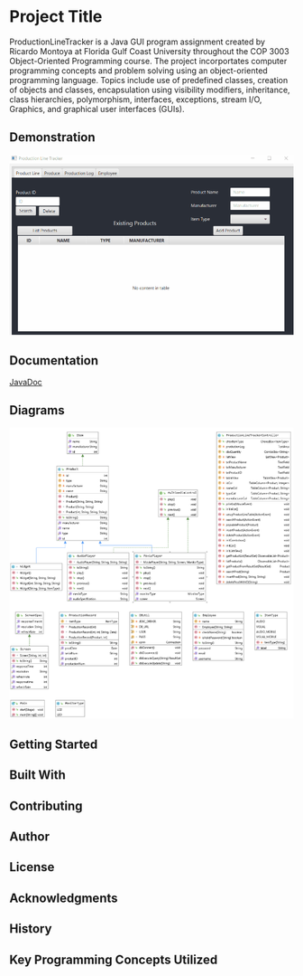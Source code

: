 # Project Title
ProductionLineTracker is a Java GUI program assignment created by Ricardo Montoya at Florida Gulf Coast University throughout the COP 3003 
Object-Oriented Programming course. The project incorportates computer programming concepts and problem solving using an object-oriented 
programming language. Topics include use of predefined classes, creation of objects and classes, encapsulation using visibility modifiers, 
inheritance, class hierarchies, polymorphism, interfaces, exceptions, stream I/O, Graphics, and graphical user interfaces (GUIs).

## Demonstration

![ProductionLineTracker](doc/ProductionLineTracker.gif)
## Documentation
[JavaDoc](http://localhost:63342/ProductionLineTracker/doc/index.html?_ijt=lutk0ckbc9qavev34c4va8kd24)
## Diagrams
![Diagram](/doc/Diagram.png)

## Getting Started


## Built With


## Contributing


## Author


## License


## Acknowledgments


## History


## Key Programming Concepts Utilized

